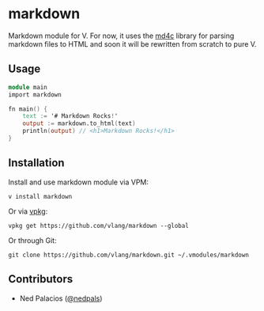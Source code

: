 # markdown
Markdown module for V. For now, it uses the [md4c](https://github.com/mity/md4c) library for parsing markdown files to HTML and soon it will be rewritten from scratch to pure V.

## Usage
```v
module main
import markdown

fn main() {
    text := '# Markdown Rocks!'
    output := markdown.to_html(text)
    println(output) // <h1>Markdown Rocks!</h1>
}
```

## Installation
Install and use markdown module via VPM:
```
v install markdown
```

Or via [vpkg](https://github.com/vpkg-project/vpkg):

```
vpkg get https://github.com/vlang/markdown --global
```

Or through Git:
```
git clone https://github.com/vlang/markdown.git ~/.vmodules/markdown
```

## Contributors
- Ned Palacios ([@nedpals](https://github.com/nedpals))